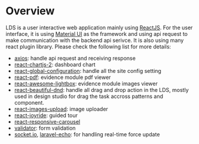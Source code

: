 # Overview

LDS is a user interactive web application mainly using [ReactJS](https://reactjs.org/). For the user interface, it is using [Material UI](https://material-ui.com/) as the framework and using api request to make communication with the backend api serivce. It is also using many react plugin library. Please check the following list for more details:

* [axios](https://github.com/axios/axios): handle api request and receiving response
* [react-chartjs-2](https://github.com/reactchartjs/react-chartjs-2): dashboard chart
* [react-global-configuration](https://www.npmjs.com/package/react-global-configuration): handle all the site config setting
* [react-pdf](): evidence module pdf viewer
* [react-awesome-lightbox](https://www.npmjs.com/package/react-awesome-lightbox): evidence module images viewer 
* [react-beautiful-dnd](https://github.com/atlassian/react-beautiful-dnd): handle all drag and drop action in the LDS, mostly used in design studio for drag the task accross patterns and component.
* [react-images-upload](https://www.npmjs.com/package/react-images-upload): image uploader 
* [react-joyride](https://www.npmjs.com/package/react-joyride): guided tour
* [react-responsive-carousel](https://www.npmjs.com/package/react-responsive-carousel)
* [validator](https://www.npmjs.com/package/validator): form validation
* [socket.io](https://socket.io/), [laravel-echo](https://github.com/laravel/echo): for handling real-time force update



